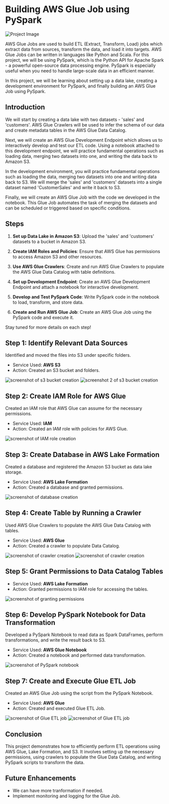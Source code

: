 # Building AWS Glue Job using PySpark

![Project Image](https://drive.google.com/uc?export=view&id=1QoHDUJlFZBOvTXkcxS5fK0R96aCn-sSc)

AWS Glue Jobs are used to build ETL (Extract, Transform, Load) jobs which extract data from sources, transform the data, and load it into targets. AWS Glue Jobs can be written in languages like Python and Scala. For this project, we will be using PySpark, which is the Python API for Apache Spark - a powerful open-source data processing engine. PySpark is especially useful when you need to handle large-scale data in an efficient manner.

In this project, we will be learning about setting up a data lake, creating a development environment for PySpark, and finally building an AWS Glue Job using PySpark.

## Introduction

We will start by creating a data lake with two datasets - 'sales' and 'customers'. AWS Glue Crawlers will be used to infer the schema of our data and create metadata tables in the AWS Glue Data Catalog.

Next, we will create an AWS Glue Development Endpoint which allows us to interactively develop and test our ETL code. Using a notebook attached to this development endpoint, we will practice fundamental operations such as loading data, merging two datasets into one, and writing the data back to Amazon S3.

In the development environment, you will practice fundamental operations such as loading the data, merging two datasets into one and writing data back to S3. We will merge the 'sales' and 'customers' datasets into a single dataset named 'CustomerSales' and write it back to S3.

Finally, we will create an AWS Glue Job with the code we developed in the notebook. This Glue Job automates the task of merging the datasets and can be scheduled or triggered based on specific conditions.


## Steps

1. **Set up Data Lake in Amazon S3**: Upload the 'sales' and 'customers' datasets to a bucket in Amazon S3.

2. **Create IAM Roles and Policies**: Ensure that AWS Glue has permissions to access Amazon S3 and other resources.

3. **Use AWS Glue Crawlers**: Create and run AWS Glue Crawlers to populate the AWS Glue Data Catalog with table definitions.

4. **Set up Development Endpoint**: Create an AWS Glue Development Endpoint and attach a notebook for interactive development.

5. **Develop and Test PySpark Code**: Write PySpark code in the notebook to load, transform, and store data.

6. **Create and Run AWS Glue Job**: Create an AWS Glue Job using the PySpark code and execute it.

Stay tuned for more details on each step!



## Step 1: Identify Relevant Data Sources

Identified and moved the files into S3 under specific folders.

- Service Used: **AWS S3**
- Action: Created an S3 bucket and folders.

![screenshot of s3 bucket creation](https://drive.google.com/file/d/1twmj5eDL1bHTh29PQ8Ul8Ny8YILOz8aa/view?usp=drive_link)
![screenshot 2 of s3 bucket creation](https://drive.google.com/file/d/1tok2MuMBFk71fW-rJPHPA9lMwukqbuM9/view?usp=drive_link)


## Step 2: Create IAM Role for AWS Glue

Created an IAM role that AWS Glue can assume for the necessary permissions.

- Service Used: **IAM**
- Action: Created an IAM role with policies for AWS Glue.

![screenshot of IAM role creation](https://drive.google.com/file/d/1lMe4UwRnE_tdhB0kYpT_TAlKrBwndCWG/view?usp=drive_link)

## Step 3: Create Database in AWS Lake Formation

Created a database and registered the Amazon S3 bucket as data lake storage.

- Service Used: **AWS Lake Formation**
- Action: Created a database and granted permissions.

![screenshot of database creation](https://drive.google.com/file/d/10nLHToaDoSqsdvYlT26vNvJJEz8fQuog/view?usp=drive_link)

## Step 4: Create Table by Running a Crawler

Used AWS Glue Crawlers to populate the AWS Glue Data Catalog with tables.

- Service Used: **AWS Glue**
- Action: Created a crawler to populate Data Catalog.

![screenshot of crawler creation](https://drive.google.com/file/d/1jJYNWdIa2ea0taCmn2U3_4PJ1Td7fN0w/view?usp=drive_link)
![screenshot of crawler creation](https://drive.google.com/file/d/11X-hcM0l2FfxSgazw8G_t4vNcLhld_vQ/view?usp=drive_link)

## Step 5: Grant Permissions to Data Catalog Tables

- Service Used: **AWS Lake Formation**
- Action: Granted permissions to IAM role for accessing the tables.

![screenshot of granting permissions](https://drive.google.com/file/d/1mII7F5fdDp_NF6ewesFt0EZEsrSpPG0k/view?usp=drive_link)

## Step 6: Develop PySpark Notebook for Data Transformation

Developed a PySpark Notebook to read data as Spark DataFrames, perform transformations, and write the result back to S3.

- Service Used: **AWS Glue Notebook**
- Action: Created a notebook and performed data transformation.

![screenshot of PySpark notebook](https://drive.google.com/file/d/1nTJi2Z5xbrR4BqgRqi7TRyHFe4mPNN8x/view?usp=drive_link)

## Step 7: Create and Execute Glue ETL Job

Created an AWS Glue Job using the script from the PySpark Notebook.

- Service Used: **AWS Glue**
- Action: Created and executed Glue ETL Job.

![screenshot of Glue ETL job](https://drive.google.com/file/d/1dQxK4tQvk4fk1eb1L6QR_Qv03noQBNCT/view?usp=drive_link)
![screenshot of Glue ETL job](https://drive.google.com/file/d/17rtALHaeDzY_xz4p6hJm87aRKvxTXFXZ/view?usp=drive_link)

## Conclusion

This project demonstrates how to efficiently perform ETL operations using AWS Glue, Lake Formation, and S3. It involves setting up the necessary permissions, using crawlers to populate the Glue Data Catalog, and writing PySpark scripts to transform the data.

## Future Enhancements

- We can have more tranformation if needed.
- Implement monitoring and logging for the Glue Job.

